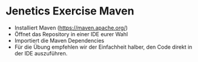 # Jenetics Exercise Maven
- Installiert Maven (https://maven.apache.org/)
- Öffnet das Repository in einer IDE eurer Wahl
- Importiert die Maven Dependencies
- Für die Übung empfehlen wir der Einfachheit halber, den Code direkt in der IDE auszuführen.
